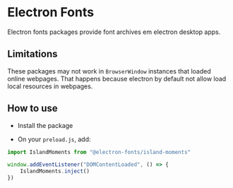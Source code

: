 # Electron Fonts

Electron fonts packages provide font archives em electron desktop apps.

## Limitations

These packages may not work in `BrowserWindow` instances that loaded online webpages. That happens because electron by default not allow load local resources in webpages.

## How to use

* Install the package

* On your `preload.js`, add:

```ts
import IslandMoments from "@electron-fonts/island-moments"

window.addEventListener("DOMContentLoaded", () => {
    IslandMoments.inject()
})
```